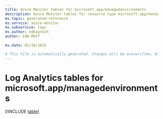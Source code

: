 ```yaml
---
title: Azure Monitor tables for microsoft.app/managedenvironments
description: Azure Monitor tables for resource type microsoft.app/managedenvironments
ms.topic: generated-reference
ms.service: azure-monitor
ms.subservice: logs
ms.author: edbaynash
author: EdB-MSFT
   
ms.date: 02/18/2025

# This file is automatically generated. Changes will be overwritten. Do not change this file directly.
---
```


# Log Analytics tables for microsoft.app/managedenvironments  

[!INCLUDE [table](~/reusable-content/ce-skilling/azure/includes/azure-monitor/reference/tables/microsoft-app_managedenvironments-include.md)]

